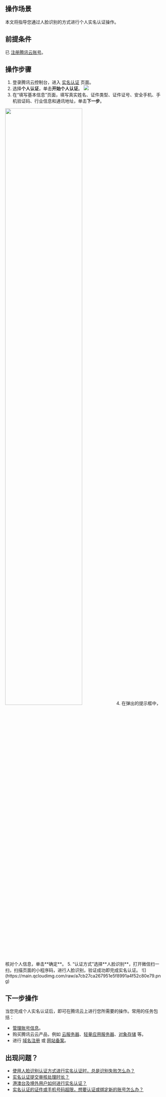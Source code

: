 ## 操作场景
本文将指导您通过人脸识别的方式进行个人实名认证操作。

##  前提条件
已 [注册腾讯云账号](https://cloud.tencent.com/document/product/378/17985)。

## 操作步骤

1. 登录腾讯云控制台，进入 [实名认证](https://console.cloud.tencent.com/developer/auth) 页面。
2. 选择**个人认证**，单击**开始个人认证**。
![](https://qcloudimg.tencent-cloud.cn/raw/80fd0ead1c30c829e1842c690d4cf91c.png)
3. 在“填写基本信息”页面，填写真实姓名、证件类型、证件证号、安全手机、手机验证码、行业信息和通讯地址，单击**下一步**。
<img src="https://qcloudimg.tencent-cloud.cn/raw/dee05b6db015edfa71d1dd7b9c4b4342.png" width="70%">
4. 在弹出的提示框中，核对个人信息，单击**确定**。
5. “认证方式”选择**人脸识别**，打开微信扫一扫，扫描页面的小程序码，进行人脸识别，验证成功即完成实名认证。
![](https://main.qcloudimg.com/raw/a7cb27ca267951e5f8991a4f52c80e79.png)

## 下一步操作

当您完成个人实名认证后，即可在腾讯云上进行您所需要的操作。常用的任务包括：
- [管理账号信息](https://cloud.tencent.com/document/product/378/55639)。
- 购买腾讯云云产品，例如 [云服务器](https://cloud.tencent.com/document/product/213)、[轻量应用服务器](https://cloud.tencent.com/document/product/1207)、[对象存储](https://cloud.tencent.com/document/product/436) 等。
- 进行 [域名注册](https://cloud.tencent.com/document/product/242) 或 [网站备案](https://cloud.tencent.com/document/product/243)。

## 出现问题？

- [使用人脸识别认证方式进行实名认证时，总是识别失败怎么办？](https://cloud.tencent.com/document/product/378/55619#.E4.BD.BF.E7.94.A8.E4.BA.BA.E8.84.B8.E8.AF.86.E5.88.AB.E8.AE.A4.E8.AF.81.E6.96.B9.E5.BC.8F.E8.BF.9B.E8.A1.8C.E5.AE.9E.E5.90.8D.E8.AE.A4.E8.AF.81.E6.97.B6.EF.BC.8C.E6.80.BB.E6.98.AF.E8.AF.86.E5.88.AB.E5.A4.B1.E8.B4.A5.E6.80.8E.E4.B9.88.E5.8A.9E.EF.BC.9F.3Ca-id.3D.22faceiderr.22.3E.3C.2Fa.3E)
- [实名认证提交审核处理时长？](https://cloud.tencent.com/document/product/378/55619#.E5.AE.9E.E5.90.8D.E8.AE.A4.E8.AF.81.E6.8F.90.E4.BA.A4.E5.AE.A1.E6.A0.B8.E5.A4.84.E7.90.86.E6.97.B6.E9.95.BF.EF.BC.9F)
- [港澳台及境外用户如何进行实名认证？](https://cloud.tencent.com/document/product/378/55619#.E6.B8.AF.E6.BE.B3.E5.8F.B0.E5.8F.8A.E5.A2.83.E5.A4.96.E7.94.A8.E6.88.B7.E5.A6.82.E4.BD.95.E8.BF.9B.E8.A1.8C.E5.AE.9E.E5.90.8D.E8.AE.A4.E8.AF.81.EF.BC.9F)
- [实名认证的证件或手机号码超限，想要认证或绑定新的账号怎么办？](https://cloud.tencent.com/document/product/378/55619#.E5.AE.9E.E5.90.8D.E8.AE.A4.E8.AF.81.E7.9A.84.E8.AF.81.E4.BB.B6.E6.88.96.E6.89.8B.E6.9C.BA.E5.8F.B7.E7.A0.81.E8.B6.85.E9.99.90.EF.BC.8C.E6.83.B3.E8.A6.81.E8.AE.A4.E8.AF.81.E6.88.96.E7.BB.91.E5.AE.9A.E6.96.B0.E7.9A.84.E8.B4.A6.E5.8F.B7.E6.80.8E.E4.B9.88.E5.8A.9E.EF.BC.9F)


